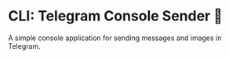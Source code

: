 # CLI: Telegram Console Sender 💌

A simple console application for sending messages and images in Telegram.
